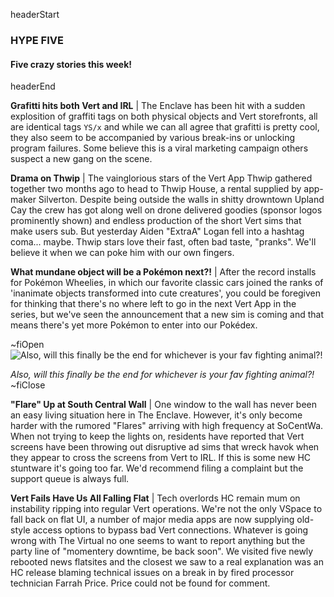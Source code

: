 headerStart

### HYPE FIVE

#### Five crazy stories this week! 

headerEnd

**Grafitti hits both Vert and IRL** | The Enclave has been hit with a sudden explosition of graffiti tags on both physical objects and Vert storefronts, all are identical tags `YS/x` and while we can all agree that grafitti is pretty cool, they also seem to be accompanied by various break-ins or unlocking program failures. Some believe this is a viral marketing campaign others suspect a new gang on the scene.

**Drama on Thwip** | The vainglorious stars of the Vert App Thwip gathered together two months ago to head to Thwip House, a rental supplied by app-maker Silverton. Despite being outside the walls in shitty drowntown Upland Cay the crew has got along well on drone delivered goodies (sponsor logos prominently shown) and endless production of the short Vert sims that make users sub. But yesterday Aiden "ExtraA" Logan fell into a hashtag coma... maybe. Thwip stars love their fast, often bad taste, "pranks". We'll believe it when we can poke him with our own fingers. 

**What mundane object will be a Pokémon next?!** | After the record installs for Pokémon Wheelies, in which our favorite classic cars joined the ranks of 'inanimate objects transformed into cute creatures', you could be foregiven for thinking that there's no where left to go in the next Vert App in the series, but we've seen the announcement that a new sim is coming and that means there's yet more Pokémon to enter into our Pokédex.

~fiOpen
![Also, will this finally be the end for whichever is your fav fighting animal?!](https://i.giphy.com/media/ZHq4tCdYtF0YM/giphy.gif)
  <figcaption class="figcaption">
    <em>Also, will this finally be the end for whichever is your fav fighting animal?!</em>
  </figcaption>
~fiClose

**"Flare" Up at South Central Wall** | One window to the wall has never been an easy living situation here in The Enclave. However, it's only become harder with the rumored "Flares" arriving with high frequency at SoCentWa. When not trying to keep the lights on, residents have reported that Vert screens have been throwing out disruptive ad sims that wreck havok when they appear to cross the screens from Vert to IRL. If this is some new HC stuntware it's going too far. We'd recommend filing a complaint but the support queue is always full. 

**Vert Fails Have Us All Falling Flat** | Tech overlords HC remain mum on instability ripping into regular Vert operations. We're not the only VSpace to fall back on flat UI, a number of major media apps are now supplying old-style access options to bypass bad Vert connections. Whatever is going wrong with The Virtual no one seems to want to report anything but the party line of "momentery downtime, be back soon". We visited five newly rebooted news flatsites and the closest we saw to a real explanation was an HC release blaming technical issues on a break in by fired processor technician Farrah Price. Price could not be found for comment. 